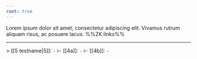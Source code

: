 ```yaml
---
root: true
---
```


Lorem ipsum dolor sit amet, consectetur adipiscing elit. Vivamus rutrum aliquam risus, ac posuere lacus.
%%ZK:links%%
***
$>$ [[5 testname|5]]: `-`
$\vdash$ [[4a]]: `-`
$\vdash$ [[4b]]: `-`
